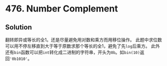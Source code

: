 # 476. Number Complement

## Solution

翻转即异或等长的全1。还是尽量避免用对数和乘方而用移位操作。
此题中求位数可以用不停左移直到大于等于原数求那个等长的全1，避免了先`log`后乘方。
此外还有`bin`函数可以把`int`转化成二进制的字符串，开头为`0b`。如`bin(10)`返回`'0b1010'`。
